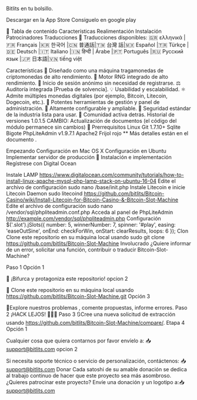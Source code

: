 


Bitlits en tu bolsillo.

Descargar en la App Store Consiguelo en google play

📝 Tabla de contenido
Características
Realimentación
Instalación
Patrocinadores
Traducciones
📝 Traducciones disponibles: 🇬🇷 ελληνικά |🇫🇷 Français |🇰🇷 한국어 |🇨🇳 普通話|🇹🇼 台灣 話|🇲🇽 Español |🇹🇷 Türkçe |🇩🇪 Deutsch |🇮🇹 Italiano |🇮🇳 हिन्दी | Árabe |🇵🇹 Português |🇷🇺 Русский язык |🇯🇵 日本語|🇻🇳 tiếng việt

Características
🎰 Diseñado como una máquina tragamonedas de criptomonedas de alto rendimiento.
🧠 Motor RNG integrado de alto rendimiento.
🙊 Inicio de sesión anónimo sin necesidad de registrarse.
⚖️ Auditoría integrada [Prueba de solvencia].
💡 Usabilidad y escalabilidad.
⚛️ Admite múltiples monedas digitales (por ejemplo, Bitcoin, Litecoin, Dogecoin, etc.).
📖 Potentes herramientas de gestión y panel de administración.
🔧 Altamente configurable y ampliable.
🔐 Seguridad estándar de la industria lista para usar.
💬 Comunidad activa detrás.
Historial de versiones
1.0.1.5
CAMBIO: Actualización de documentos (el código del módulo permanece sin cambios)
🔧 Prerrequisitos
Linux
Git 1.7.10+
Sqlite
Bigote
PhpLiteAdmin v1.9.7.1
Apache2
Frijol rojo
** Más detalles están en el documento .

Empezando
Configuración en Mac OS X
Configuración en Ubuntu
Implementar servidor de producción
🚀 Instalación e implementación
Regístrese con Digital Ocean

Instale LAMP https://www.digitalocean.com/community/tutorials/how-to-install-linux-apache-mysql-php-lamp-stack-on-ubuntu-16-04
Edite el archivo de configuración sudo nano /base/init.php
Instale Litecoin e inicie Litecoin Daemon sudo litecoind https://github.com/bitlits/Bitcoin-Casino/wiki/Install-Litecoin-for-Bitcoin-Casino-&-Bitcoin-Slot-Machine
Edite el archivo de configuración sudo nano /vendor/sql/phpliteadmin.conf.php
Acceda al panel de PhpLiteAdmin http://example.com/vendor/sql/phpliteadmin.php
Configuración
$('.slot').jSlots({
  	number: 5,
	winnerNumber: 7,
	spinner: '#play',
	easing: 'easeOutSine',
	onEnd: checkForWin,
	onStart: clearResults,
	loops: 6
});
Clon
Clone este repositorio en su máquina local usando sudo git clone https://github.com/bitlits/Bitcoin-Slot-Machine
Involucrado
¿Quiere informar de un error, solicitar una función, contribuir o traducir Bitcoin-Slot-Machine?

Paso 1
Opción 1

🍴 ¡Bifurca y protagoniza este repositorio!
opcion 2

👯 Clone este repositorio en su máquina local usando https://github.com/bitlits/Bitcoin-Slot-Machine.git
Opción 3

🔔Explore nuestros problemas , comente propuestas, informe errores.
Paso 2
¡HACK LEJOS! 🔨🔨🔨
Paso 3
🔃Cree una nueva solicitud de extracción usando https://github.com/bitlits/Bitcoin-Slot-Machine/compare/.
Etapa 4
Opción 1

Cualquier cosa que quiera contarnos por favor envíelo a: 📥 support@bitlits.com
opcion 2

Si necesita soporte técnico o servicio de personalización, contáctenos: 📥 support@bitlits.com
Donar
Cada satoshi de su amable donación se dedica al trabajo continuo de hacer que este proyecto sea más asombroso. ¿Quieres patrocinar este proyecto? Envíe una donación y un logotipo a:📥 support@bitlits.com
